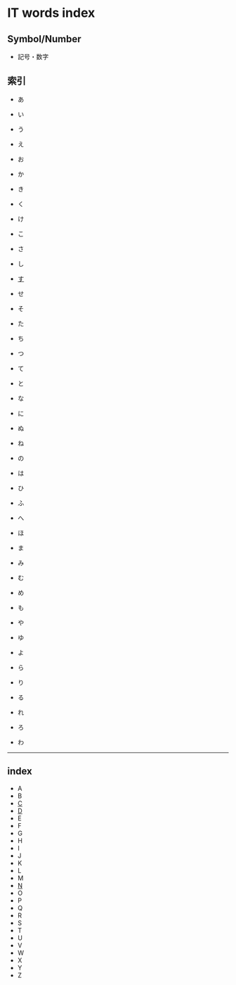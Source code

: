 # IT words index

## Symbol/Number

- 記号・数字

## 索引

- あ
- い
- う
- え
- お

- か
- き
- く
- け
- こ

- さ
- し
- [す](./す)
- せ
- そ

- た
- ち
- つ
- て
- と

- な
- に
- ぬ
- ね
- の

- は
- ひ
- ふ
- へ
- ほ

- ま
- み
- む
- め
- も

- や
- ゆ
- よ

- ら
- り
- る
- れ
- ろ

- わ

***

## index

- A
- B
- [C](./C)
- [D](./D)
- E
- F
- G
- H
- I
- J
- K
- L
- M
- [N](./N)
- O
- P
- Q
- R
- S
- T
- U
- V
- W
- X
- Y
- Z